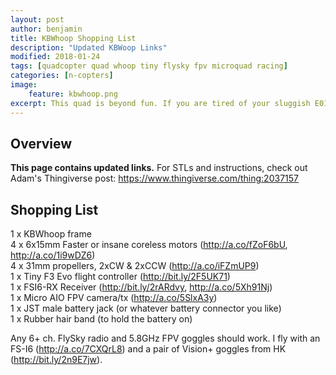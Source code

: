 ```yaml
---
layout: post
author: benjamin
title: KBWhoop Shopping List
description: "Updated KBWoop Links"
modified: 2018-01-24
tags: [quadcopter quad whoop tiny flysky fpv microquad racing]
categories: [n-copters]
image:
    feature: kbwhoop.png
excerpt: This quad is beyond fun. If you are tired of your sluggish E010/H36, or simply want a fun indoor FPV quadcopter, print our frame, install the electronics and get flying!
---
```

## Overview
**This page contains updated links.** For STLs and instructions, check out Adam's Thingiverse post: <https://www.thingiverse.com/thing:2037157>

## Shopping List
<p>1 x KBWhoop frame<br>
4 x 6x15mm Faster or insane coreless motors (<a rel="nofollow" href="http://a.co/fZoF6bU">http://a.co/fZoF6bU</a>, <a rel="nofollow" href="http://a.co/1i9wDZ6">http://a.co/1i9wDZ6</a>)<br>
4 x 31mm propellers, 2xCW &amp; 2xCCW (<a rel="nofollow" href="http://a.co/iFZmUP9">http://a.co/iFZmUP9</a>)<br>
1 x Tiny F3 Evo flight controller (<a rel="nofollow" href="http://bit.ly/2F5UK71">http://bit.ly/2F5UK71</a>)<br>
1 x FSI6-RX Receiver (<a rel="nofollow" href="http://bit.ly/2rARdvy">http://bit.ly/2rARdvy</a>, <a rel="nofollow" href="http://a.co/5Xh91Nj">http://a.co/5Xh91Nj</a>)<br>
1 x Micro AIO FPV camera/tx (<a rel="nofollow" href="http://a.co/5SlxA3y">http://a.co/5SlxA3y</a>)<br>
1 x JST male battery jack (or whatever battery connector you like)<br>
1 x Rubber hair band (to hold the battery on)</p>

<p>Any 6+ ch. FlySky radio and 5.8GHz FPV goggles should work. I fly with an FS-I6 (<a rel="nofollow" href="http://a.co/7CXQrL8">http://a.co/7CXQrL8</a>) and a pair of Vision+ goggles from HK (<a rel="nofollow" href="http://bit.ly/2n9E7jw">http://bit.ly/2n9E7jw</a>).</p>
